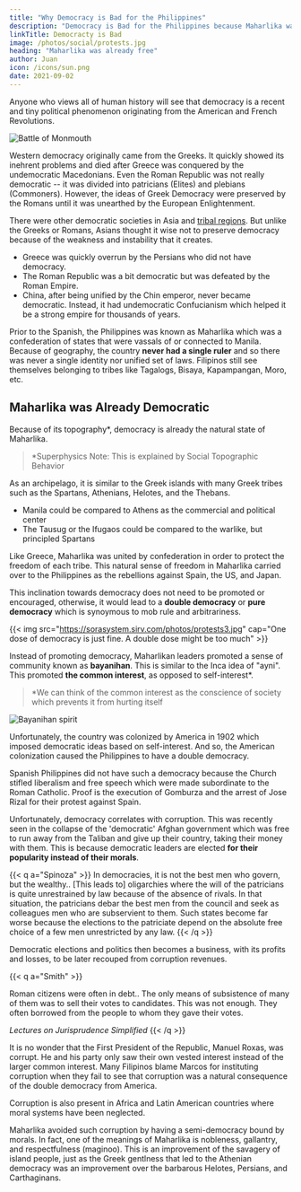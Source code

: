 ```yaml
---
title: "Why Democracy is Bad for the Philippines"
description: "Democracy is Bad for the Philippines because Maharlika was already Democratic"
linkTitle: Democracty is Bad
image: /photos/social/protests.jpg 
heading: "Maharlika was already free"
author: Juan
icon: /icons/sun.png
date: 2021-09-02
---
```


<!-- linkb: "articles/history/edsa-never"
linkbtext: "What if EDSA Never Happened?"
linkf: "articles/history/golden-years-marcos"
linkftext: "Golden-years-marcos"
aliases:
  /articles/democracy-is-bad
---
 -->

Anyone who views all of human history will see that democracy is a recent and tiny political phenomenon originating from the American and French Revolutions. 

![Battle of Monmouth](https://upload.wikimedia.org/wikipedia/commons/9/9f/BattleofMonmouth.jpg)


Western democracy originally came from the Greeks. It quickly showed its inehrent problems and died after Greece was conquered by the undemocratic Macedonians. Even the Roman Republic was not really democratic -- it was divided into patricians (Elites) and plebians (Commoners). However, the ideas of Greek Democracy were preserved by the Romans until it was unearthed by the European Enlightenment.

There were other democratic societies in Asia and [tribal regions](https://en.wikipedia.org/wiki/Licchavi_(tribe)). But unlike the Greeks or Romans, Asians thought it wise not to preserve democracy because of the weakness and instability that it creates.

- Greece was quickly overrun by the Persians who did not have democracy. 
- The Roman Republic was a bit democratic but was defeated by the Roman Empire. 
- China, after being unified by the Chin emperor, never became democratic. Instead, it had undemocratic Confucianism which helped it be a strong empire for thousands of years.


Prior to the Spanish, the Philippines was known as Maharlika which was a confederation of states that were vassals of or connected to Manila. Because of geography, the country **never had a single ruler** and so there was never a single identity nor unified set of laws. Filipinos still see themselves belonging to tribes like Tagalogs, Bisaya, Kapampangan, Moro, etc. 


## Maharlika was Already Democratic

Because of its topography*, democracy is already the natural state of Maharlika. 

> *Superphysics Note: This is explained by Social Topographic Behavior


As an archipelago, it is similar to the Greek islands with many Greek tribes such as the Spartans, Athenians, Helotes, and the Thebans.  
- Manila could be compared to Athens as the commercial and political center
- The Tausug or the Ifugaos could be compared to the warlike, but principled Spartans 

Like Greece, Maharlika was united by confederation in order to protect the freedom of each tribe. This natural sense of freedom in Maharlika carried over to the Philippines as the rebellions against Spain, the US, and Japan.

This inclination towards democracy does not need to be promoted or encouraged, otherwise, it would lead to a **double democracy** or **pure democracy** which is synoymous to mob rule and arbitrariness.


{{< img src="https://sorasystem.sirv.com/photos/protests3.jpg" cap="One dose of democracy is just fine. A double dose might be too much" >}}


Instead of promoting democracy, Maharlikan leaders promoted a sense of community known as **bayanihan**. This is similar to the Inca idea of "ayni". This promoted **the common interest**, as opposed to self-interest*. 

> *We can think of the common interest as the conscience of society which prevents it from hurting itself 


![Bayanihan spirit](https://sorasystem.sirv.com/hero/bayanihan2.jpg)


Unfortunately, the country was colonized by America in 1902 which imposed democratic ideas based on self-interest. And so, the American colonization caused the Philippines to have a double democracy.

Spanish Philippines did not have such a democracy because the Church stifled liberalism and free speech which were made subordinate to the Roman Catholic. Proof is the execution of Gomburza and the arrest of Jose Rizal for their protest against Spain.

Unfortunately, democracy correlates with corruption. This was recently seen in the collapse of the 'democratic' Afghan government which was free to run away from the Taliban and give up their country, taking their money with them. This is because democratic leaders are elected **for their popularity instead of their morals**. 

{{< q a="Spinoza" >}}
In democracies, it is not the best men who govern, but the wealthy.. [This leads to] oligarchies where the will of the patricians is quite unrestrained by law because of the absence of rivals. In that situation, the patricians debar the best men from the council and seek as colleagues men who are subservient to them. Such states become far worse because the elections to the patriciate depend on the absolute free choice of a few men unrestricted by any law.
{{< /q >}}


Democratic elections and politics then becomes a business, with its profits and losses, to be later recouped from corruption revenues. 

{{< q a="Smith" >}}
<p>Roman citizens were often in debt.. The only means of subsistence of many of them was to sell their votes to candidates. This was not enough. They often borrowed from the people to whom they gave their votes.</p>
<cite>Lectures on Jurisprudence Simplified</cite>
{{< /q >}}


It is no wonder that the First President of the Republic, Manuel Roxas, was corrupt. He and his party only saw their own vested interest instead of the larger common interest. Many Filipinos blame Marcos for instituting corruption when they fail to see that corruption was a natural consequence of the double democracy from America.

Corruption is also present in Africa and Latin American countries where moral systems have been neglected. 

Maharlika avoided such corruption by having a semi-democracy bound by morals. In fact, one of the meanings of Maharlika is nobleness, gallantry, and respectfulness (maginoo). This is an improvement of the savagery of island people, just as the Greek gentlness that led to the Athenian democracy was an improvement over the barbarous Helotes, Persians, and Carthaginans. 

<!-- The Americans pushed for freedom from Britain after the latter imposed harsher taxes on tea after the [1772 credit crisis](https://superphysics.org/articles/the-1772-credit-crunch). The British never wanted to divorce from America. Adam Smith even proposed that the capital of Britain should move to America in the future. -->

<!-- Democracy just strengthens this division because it makes the more numerous Christian Tagalogs and Bisayas make laws that neglect the Muslim Moros.

A non-democratic government would have a central ruler to **maintain order and stability**. It would likely either standardize the social system (like China which oppresses both Catholics and Muslims or Saudi Arabia that is *sharia* only), or have a fair social system (like Singapore which forces housing units to have a mix of all cultures). 

Its main characteristic is consistency and long-term thinking.
Democratic systems change laws frequently which creates a messy society, something that the Philippines has been since 1946. The only real question about non-democratic systems is **how to get skilled and moral leaders**. If the leaders are good then you get great countries like Ming China and modern Singapore. If you get bad leaders then you get North Korea and Zimbabwe.

In contrast, leaders in democratic systems are merely popular, like Trump, Erap, Reagan, and Schwarzenegger. It does not have any mechanism to screen out unskilled and immoral leaders, otherwise it would not be ‘free’.
That being said, a guaranteed positive effect of democracy is that it creates popular leaders. It is certainly fun to see your idol leading your people, until he starts leading it into poverty and distress, as what Erap has done.
 -->
